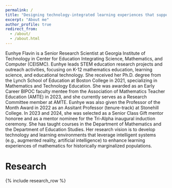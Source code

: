 ```yaml
---
permalink: /
title: "Designing technology-integrated learning experiences that support learners of all ages"
excerpt: "About me"
author_profile: true
redirect_from: 
  - /about/
  - /about.html
---
```


Eunhye Flavin is a Senior Research Scientist at Georgia Institute of Technology in Center for Education Integrating Science, Mathematics, and Computer (CEISMC). Eunhye leads STEM education research projects and outreach activities, focusing on K-12 mathematics education, learning science, and educational technology. She received her Ph.D. degree from the Lynch School of Education at Boston College in 2021, specializing in Mathematics and Technology Education. She was awarded as an Early Career BIPOC faculty mentee from the Association of Mathematics Teacher Education (AMTE) in 2023, and she currently serves as a Research Committee member at AMTE. Eunhye was also given the Professor of the Month Award in 2022 as an Assitant Professor (tenure-track) at Stonehill College. In 2023 and 2024, she was selected as a Senior Class Gift mentor honoree and as a mentor nominee for the Tri-Alpha inaugural induction ceremony. She has taught courses in the Department of Mathematics and the Department of Education Studies. Her research vision is to develop technology and learning environments that leverage intelligent systems (e.g., augmented reality, artificial intelligence) to enhance learning experiences of mathematics for historically marginalized populations. 


# Research

{% include research_row %}
